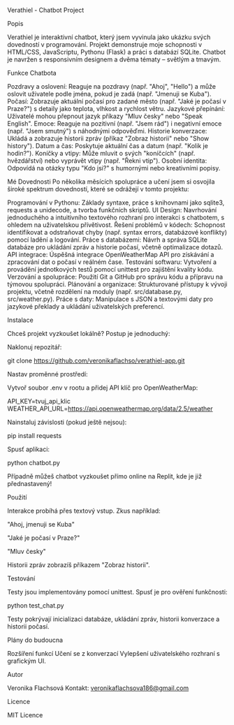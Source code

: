 Verathiel - Chatbot Project

Popis

Verathiel je interaktivní chatbot, který jsem vyvinula jako ukázku svých dovedností v programování. Projekt demonstruje moje schopnosti v HTML/CSS, JavaScriptu, Pythonu (Flask) a práci s databází SQLite. Chatbot je navržen s responsivním designem a dvěma tématy – světlým a tmavým.

Funkce Chatbota

Pozdravy a oslovení: Reaguje na pozdravy (např. "Ahoj", "Hello") a může oslovit uživatele podle jména, pokud je zadá (např. "Jmenuji se Kuba").
Počasí: Zobrazuje aktuální počasí pro zadané město (např. "Jaké je počasí v Praze?") s detaily jako teplota, vlhkost a rychlost větru.
Jazykové přepínání: Uživatelé mohou přepnout jazyk příkazy "Mluv česky" nebo "Speak English".
Emoce: Reaguje na pozitivní (např. "Jsem rád") i negativní emoce (např. "Jsem smutný") s náhodnými odpověďmi.
Historie konverzace: Ukládá a zobrazuje historii zpráv (příkaz "Zobraz historii" nebo "Show history").
Datum a čas: Poskytuje aktuální čas a datum (např. "Kolik je hodin?").
Koníčky a vtipy: Může mluvit o svých "koníčcích" (např. hvězdářství) nebo vyprávět vtipy (např. "Řekni vtip").
Osobní identita: Odpovídá na otázky typu "Kdo jsi?" s humornými nebo kreativními popisy.

Mé Dovednosti
Po několika měsících spolupráce a učení jsem si osvojila široké spektrum dovedností, které se odrážejí v tomto projektu:

Programování v Pythonu: Základy syntaxe, práce s knihovnami jako sqlite3, requests a unidecode, a tvorba funkčních skriptů.
UI Design: Navrhování jednoduchého a intuitivního textového rozhraní pro interakci s chatbotem, s ohledem na uživatelskou přívětivost.
Řešení problémů v kódech: Schopnost identifikovat a odstraňovat chyby (např. syntax errors, databázové konflikty) pomocí ladění a logování.
Práce s databázemi: Návrh a správa SQLite databáze pro ukládání zpráv a historie počasí, včetně optimalizace dotazů.
API integrace: Úspěšná integrace OpenWeatherMap API pro získávání a zpracování dat o počasí v reálném čase.
Testování softwaru: Vytvoření a provádění jednotkových testů pomocí unittest pro zajištění kvality kódu.
Verzování a spolupráce: Použití Git a GitHub pro správu kódu a přípravu na týmovou spolupráci.
Plánování a organizace: Strukturované přístupy k vývoji projektu, včetně rozdělení na moduly (např. src/database.py, src/weather.py).
Práce s daty: Manipulace s JSON a textovými daty pro jazykové překlady a ukládání uživatelských preferencí.

Instalace

Chceš projekt vyzkoušet lokálně? Postup je jednoduchý:





Naklonuj repozitář:

git clone https://github.com/veronikaflachso/verathiel-app.git



Nastav proměnné prostředí:





Vytvoř soubor .env v rootu a přidej API klíč pro OpenWeatherMap:

API_KEY=tvuj_api_klic
WEATHER_API_URL=https://api.openweathermap.org/data/2.5/weather



Nainstaluj závislosti (pokud ještě nejsou):

pip install requests



Spusť aplikaci:

python chatbot.py

Případně můžeš chatbot vyzkoušet přímo online na Replit, kde je již přednastavený!

Použití





Interakce probíhá přes textový vstup. Zkus například:





"Ahoj, jmenuji se Kuba"



"Jaké je počasí v Praze?"



"Mluv česky"



Historii zpráv zobrazíš příkazem "Zobraz historii".

Testování

Testy jsou implementovány pomocí unittest. Spusť je pro ověření funkčnosti:

python test_chat.py

Testy pokrývají inicializaci databáze, ukládání zpráv, historii konverzace a historii počasí.

Plány do budoucna

Rozšíření funkcí
Učení se z konverzací
Vylepšení uživatelského rozhraní s grafickým UI.

Autor

Veronika Flachsová
Kontakt: veronikaflachsova186@gmail.com

Licence

MIT Licence